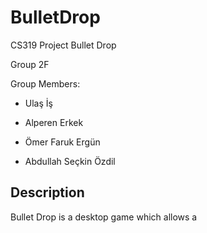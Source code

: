 # BulletDrop

CS319 Project Bullet Drop

Group 2F

Group Members:

- Ulaş İş

- Alperen Erkek

- Ömer Faruk Ergün

- Abdullah Seçkin Özdil


## Description 

Bullet Drop is a desktop game which allows a
